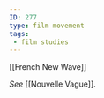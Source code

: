 ```yaml
---
ID: 277
type: film movement
tags: 
 - film studies
---
```


[[French New Wave]]

 *See*
[[Nouvelle Vague]].
